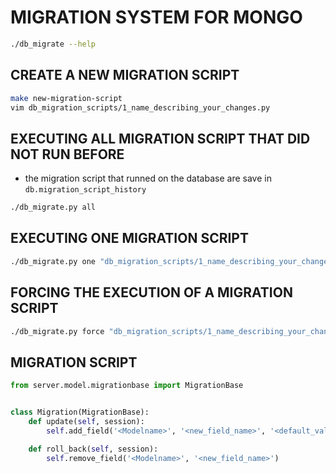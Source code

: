 # MIGRATION SYSTEM FOR MONGO

```bash
./db_migrate --help
```

## CREATE A NEW MIGRATION SCRIPT

```bash
make new-migration-script
vim db_migration_scripts/1_name_describing_your_changes.py
```

## EXECUTING ALL MIGRATION SCRIPT THAT DID NOT RUN BEFORE

* the migration script that runned on the database are save in `db.migration_script_history`

```bash
./db_migrate.py all
```

## EXECUTING ONE MIGRATION SCRIPT

```bash
./db_migrate.py one "db_migration_scripts/1_name_describing_your_changes.py"
```

## FORCING THE EXECUTION OF A  MIGRATION SCRIPT

```bash
./db_migrate.py force "db_migration_scripts/1_name_describing_your_changes.py"
```

## MIGRATION SCRIPT

```python
from server.model.migrationbase import MigrationBase


class Migration(MigrationBase):
    def update(self, session):
        self.add_field('<Modelname>', '<new_field_name>', '<default_value>')

    def roll_back(self, session):
        self.remove_field('<Modelname>', '<new_field_name>')
```
